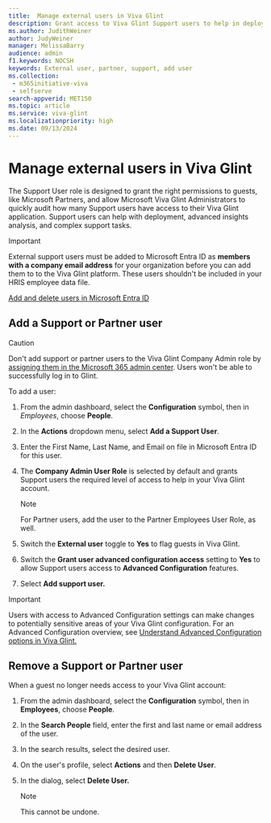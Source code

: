 ```yaml
---
title:  Manage external users in Viva Glint
description: Grant access to Viva Glint Support users to help in deployment, advanced insights analysis, and complex Support tasks
ms.author: JudithWeiner
author: JudyWeiner
manager: MelissaBarry
audience: admin
f1.keywords: NOCSH
keywords: External user, partner, support, add user
ms.collection: 
 - m365initiative-viva
 - selfserve
search-appverid: MET150
ms.topic: article
ms.service: viva-glint
ms.localizationpriority: high
ms.date: 09/13/2024
---
```


# Manage external users in Viva Glint

The Support User role is designed to grant the right permissions to guests, like Microsoft Partners, and allow Microsoft Viva Glint Administrators to quickly audit how many Support users have access to their Viva Glint application. Support users can help with deployment, advanced insights analysis, and complex support tasks. 

> [!IMPORTANT]
> External support users must be added to Microsoft Entra ID as **members with a company email address** for your organization before you can add them to to the Viva Glint platform. These users shouldn't be included in your HRIS employee data file.
>
> [Add and delete users in Microsoft Entra ID](https://go.microsoft.com/fwlink/?linkid=2252181)

## Add a Support or Partner user

> [!CAUTION]
> Don't add support or partner users to the Viva Glint Company Admin role by [assigning them in the Microsoft 365 admin center](post-provisioning-next-steps.md). Users won't be able to successfully log in to Glint.

To add a user:

1. From the admin dashboard, select the **Configuration** symbol, then in *Employees*, choose **People**.
2. In the **Actions** dropdown menu, select **Add a Support User**.
3. Enter the First Name, Last Name, and Email on file in Microsoft Entra ID for this user.  
4. The **Company Admin User Role** is selected by default and grants Support users the required level of access to help in your Viva Glint account.

    > [!NOTE]
    > For Partner users, add the user to the Partner Employees User Role, as well.

5. Switch the **External user** toggle to **Yes** to flag guests in Viva Glint.
6. Switch the **Grant user advanced configuration access** setting to **Yes** to allow Support users access to **Advanced Configuration** features.
7. Select **Add support user.**

> [!IMPORTANT]
> Users with access to Advanced Configuration settings can make changes to potentially sensitive areas of your Viva Glint configuration. For an Advanced Configuration overview, see [Understand Advanced Configuration options in Viva Glint.](https://go.microsoft.com/fwlink/?linkid=2240194)

## Remove a Support or Partner user

When a guest no longer needs access to your Viva Glint account:

1. From the admin dashboard, select the **Configuration** symbol, then in **Employees**, choose **People**.
2. In the **Search People** field, enter the first and last name or email address of the user.
3. In the search results, select the desired user.
4. On the user's profile, select **Actions** and then **Delete User**.
5. In the dialog, select **Delete User.**

   > [!NOTE]
   > This cannot be undone.
